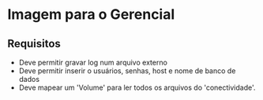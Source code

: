 # Imagem para o Gerencial

## Requisitos

 - Deve permitir gravar log num arquivo externo
 - Deve permitir inserir o usuários, senhas, host e nome de banco de dados 
 - Deve mapear um 'Volume' para ler todos os arquivos do 'conectividade'.
